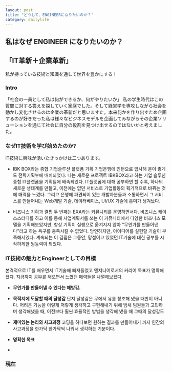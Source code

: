 ```yaml
---
layout: post
title: "どうして、ENGINEERになりたいのか？"
category: dailylife
---
```


## 私はなぜ ENGINEER になりたいのか？

## 「IT革新＋企業革新」
私が持っている技術と知識を通して世界を豊かにする！

### Intro
「社会の一員として私は何ができるか、何がやりたいか」
私の学生時代はこの質問に対する答えを探していく家庭でした。そして経営学を専攻しながら社会を動かし変化させるのは企業の革新だと思いますた。本来何かを作り出すため企画するのが好きだった私は様々なビジネスモデルを企画してみながらその企業ソリューションを通じて社会に自分の役割を見つけ出せるのではないかと考えました。

### なぜIT技術を学び始めたのか?
IT技術に興味が湧いたきっかけは二つあります。

- IBK BOX라는 종합 기업솔루션 플랫폼 기획
기업은행에 인턴으로 입사해 운이 좋게도 전략기획부에 배치되었다. 나는 새로운 프로젝트 IBKBOX라고 하는 기업 솔루션 종합 IT플랫폼을 기획팀에 배속되었다. IT플랫폼에 대해 공부하면 할 수록, 하나의 새로운 생태계를 만들고, 이전에는 없던 서비스로 기업활동의 획기적으로 바뀌는 것에 매력을 느꼈다. 그리고 은행에 파견되어 있는 개발자분들과 소통하면서 그 서비스를 만들어내는 Web개발 기술, 데이터베이스, UI/UX 기술에 흥미가 생겨났다.

- 비즈니스 기획과 결핍
두 번째는 EXA라는 커뮤니티를 운영하면서다. 비즈니스 케이스스터디를 하고 이를 통해 사업계획서를 쓰는 이 커뮤니티에서 다양한 비즈니스 모델을 기획해보았지만, 항상 기획이 실행으로 옮겨지지 않아 "무언가를 만들어낸다"라고 하는 욕구를 충족시킬 수 없었다. 당연하지만, 아이디어를 실현할 기술이 부족해서였다. 계속되는 이 결핍은 그동안, 망설이고 있었던 IT기술에 대한 공부를 시작하게한 원동력이 되었다.


### IT技術の魅力とEngineerとしての目標

본격적으로 IT를 배우면서 IT기술에 빠져들었고 엔지니어로서의 커리어 목표가 명확해졌다.
지금까지 공부를 해오면서 느꼈던 매력들을 나열해보겠다.
- **무언가를 만들어낼 수 있다는 해방감.**

- **목적지에 도달할 때의 달성감**
단지 달성감은 무에서 유를 창조해 냈을 때만이 아니다. 어려운 기능을 이렇게 저렇게 생각하고 구현해내기 위해 밤새 팀원들과 고민하며 생각해냈을 때, 이전보다 훨씬 효율적인 방법을 생각해 냈을 때 그때의 달성감도

- **재미있는 논리와 사고과정**
코딩을 하다보면 원하는 결과를 만들어내기 까지 인간의 사고과정을 한가닥 한가닥씩 나워서 생각하는 기분이다.


- **명확한 목표**
-

### 現在
